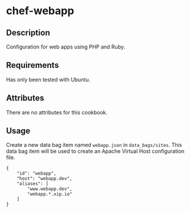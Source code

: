 chef-webapp
===========

Description
-----------
Configuration for web apps using PHP and Ruby.

Requirements
------------

Has only been tested with Ubuntu.

Attributes
----------

There are no attributes for this cookbook.

Usage
-----

Create a new data bag item named `webapp.json` in `data_bags/sites`. This data bag item will be used to create an Apache Virtual Host configuration file.

```
{
	"id": "webapp",
	"host": "webapp.dev",
	"aliases": [
		"www.webapp.dev",
		"webapp.*.xip.io"
	]
}
```
